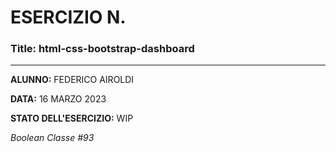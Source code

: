 # ESERCIZIO N.

### Title: html-css-bootstrap-dashboard
---
**ALUNNO:** FEDERICO AIROLDI

**DATA:** 16 MARZO 2023

**STATO DELL'ESERCIZIO:** WIP

_Boolean Classe #93_
